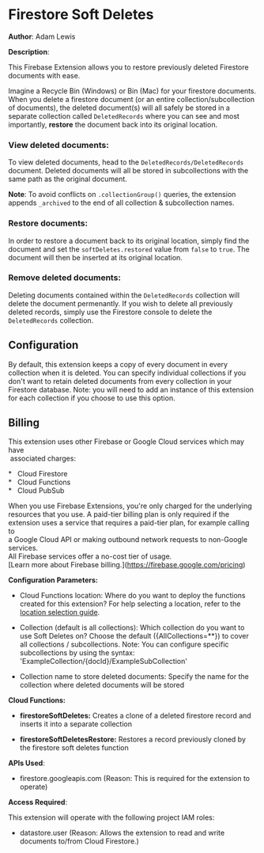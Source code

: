 # Firestore Soft Deletes

**Author**: Adam Lewis 

**Description**: 

This Firebase Extension allows you to restore previously deleted Firestore documents with ease.

Imagine a Recycle Bin (Windows) or Bin (Mac) for your firestore documents. When you delete a firestore document (or an entire collection/subcollection of documents), the deleted document(s) will all safely be stored in a separate collection called `DeletedRecords` where you can see and most importantly, **restore** the document back into its original location.

### View deleted documents:

To view deleted documents, head to the `DeletedRecords/DeletedRecords` document. Deleted documents will all be stored in subcollections with the same path as the original document. 

**Note**: To avoid conflicts on `.collectionGroup()` queries, the extension appends `_archived` to the end of all collection & subcollection names.

### Restore documents:

In order to restore a document back to its original location, simply find the document and set the `softDeletes.restored` value from `false` to `true`. The document will then be inserted at its original location.

### Remove deleted documents:

Deleting documents contained within the `DeletedRecords` collection will delete the document permenantly. If you wish to delete all previously deleted records, simply use the Firestore console to delete the `DeletedRecords` collection.


## Configuration

By default, this extension keeps a copy of every document in every collection when it is deleted. You can specify individual collections if you don't want to retain deleted documents from every collection in your Firestore database. Note: you will need to add an instance of this extension for each collection if you choose to use this option.


## Billing

This extension uses other Firebase or Google Cloud services which may have  
 associated charges:

\*   Cloud Firestore  
\*   Cloud Functions  
\*   Cloud PubSub 

When you use Firebase Extensions, you're only charged for the underlying  
resources that you use. A paid-tier billing plan is only required if the  
extension uses a service that requires a paid-tier plan, for example calling to  
a Google Cloud API or making outbound network requests to non-Google services.  
All Firebase services offer a no-cost tier of usage.  
\[Learn more about Firebase billing.\](https://firebase.google.com/pricing)



**Configuration Parameters:**

* Cloud Functions location: Where do you want to deploy the functions created for this extension? For help selecting a location, refer to the [location selection guide](https://firebase.google.com/docs/functions/locations).

* Collection (default is all collections): Which collection do you want to use Soft Deletes on?  Choose the default ({AllCollections=**}) to cover all collections / subcollections. Note: You can configure specific subcollections by using the syntax: 'ExampleCollection/{docId}/ExampleSubCollection'

* Collection name to store deleted documents: Specify the name for the collection where deleted documents will be stored



**Cloud Functions:**

* **firestoreSoftDeletes:** Creates a clone of a deleted firestore record and inserts it into a separate collection

* **firestoreSoftDeletesRestore:** Restores a record previously cloned by the firestore soft deletes function



**APIs Used**:

* firestore.googleapis.com (Reason: This is required for the extension to operate)



**Access Required**:



This extension will operate with the following project IAM roles:

* datastore.user (Reason: Allows the extension to read and write documents to/from Cloud Firestore.)
